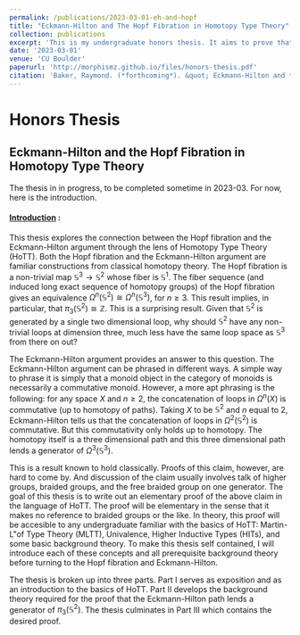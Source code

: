 ```yaml
---
permalink: /publications/2023-03-01-eh-and-hopf
title: "Eckmann-Hilton and The Hopf Fibration in Homotopy Type Theory"
collection: publications
excerpt: 'This is my undergraduate honors thesis. It aims to prove that the Eckmann-Hilton path can be used to construct a generator of $\pi_3(\mathbb{S}^2)$'.
date: '2023-03-01'
venue: 'CU Boulder'
paperurl: 'http://morphismz.github.io/files/honors-thesis.pdf'
citation: 'Baker, Raymond. (*forthcoming*). &quot; Eckmann-Hilton and the Hopf Fibration in Homotopy Type Theory.&quot; <i> CU Boulder</i>. 1(1).'
---
```


# Honors Thesis

## Eckmann-Hilton and the Hopf Fibration in Homotopy Type Theory

The thesis in in progress, to be completed sometime in 2023-03. For now, here is the introduction.

#### [Introduction](http://morphismz.github.io/files/honors-thesis.pdf) :

This thesis explores the connection between the Hopf fibration and the Eckmann-Hilton argument through the lens of Homotopy Type Theory (HoTT). Both the Hopf fibration and the Eckmann-Hilton argument are familiar constructions from classical homotopy theory. The Hopf fibration is a non-trivial map $\mathbb{S}^3 \to \mathbb{S}^2$ whose fiber is $\mathbb{S}^1$. The fiber sequence (and induced long exact sequence of homotopy groups) of the Hopf fibration gives an equivalence $\Omega^n (\mathbb{S}^2) \cong \Omega^n(\mathbb{S}^3)$, for $n\geq 3$. This result implies, in particular, that $\pi_3(\mathbb{S}^2)\cong \mathbb{Z}$. This is a surprising result. Given that $\mathbb{S}^2$ is generated by a single two dimensional loop, why should $\mathbb{S}^2$ have any non-trivial loops at dimension three, much less have the same loop space as $\mathbb{S}^3$ from there on out? 

The Eckmann-Hilton argument provides an answer to this question. The Eckmann-Hilton argument can be phrased in different ways. A simple way to phrase it is simply that a monoid object in the category of monoids is necessarily a commutative monoid. However, a more apt phrasing is the following: for any space $X$ and $n\geq 2$, the concatenation of loops in $\Omega^n(X)$ is commutative (up to homotopy of paths). Taking $X$ to be $\mathbb{S}^2$ and $n$ equal to $2$, Eckmann-Hilton tells us that the concatenation of loops in $\Omega^2(\mathbb{S}^2)$ is commutative. But this commutativity only holds up to homotopy. The homotopy itself is a three dimensional path and this three dimensional path lends a generator of $\Omega^3(\mathbb{S}^3)$.

This is a result known to hold classically. Proofs of this claim, however, are hard to come by. And discussion of the claim usually involves talk of higher groups, braided groups, and the free braided group on one generator. The goal of this thesis is to write out an elementary proof of the above claim in the language of HoTT. The proof will be elementary in the sense that it makes no reference to braided groups or the like. In theory, this proof will be accesible to any undergraduate familiar with the basics of HoTT: Martin-L\"of Type Theory (MLTT), Univalence, Higher Inductive Types (HITs), and some basic background theory. To make this thesis self contained, I will introduce each of these concepts and all prerequisite background theory before turning to the Hopf fibration and Eckmann-Hilton. 

The thesis is broken up into three parts. Part I serves as exposition and as an introduction to the basics of HoTT. Part II develops the background theory required for the proof that the Eckmann-Hilton path lends a generator of $\pi_3(\mathbb{S}^2)$. The thesis culminates in Part III which contains the desired proof.

